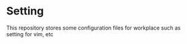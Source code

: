 # Setting
This repository stores some configuration files for workplace such as setting for vim, etc
